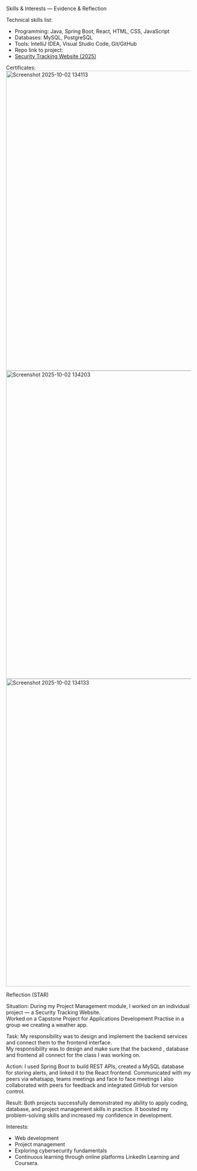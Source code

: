 Skills & Interests — Evidence & Reflection

Technical skills list:
  - Programming: Java, Spring Boot, React, HTML, CSS, JavaScript
  - Databases: MySQL, PostgreSQL
  - Tools: IntelliJ IDEA, Visual Studio Code, Git/GitHub
  - Repo link to project:
  - [Security Tracking Website (2025)](https://github.com/221009407/security-tracking-website)
    
Certificates:
<img width="1050" height="816" alt="Screenshot 2025-10-02 134113" src="https://github.com/user-attachments/assets/89509940-0c51-4658-8ea6-790b4e994e21" />
<img width="1241" height="838" alt="Screenshot 2025-10-02 134203" src="https://github.com/user-attachments/assets/bde5ed20-680d-4b1e-92f9-60253df422f9" />
<img width="1233" height="837" alt="Screenshot 2025-10-02 134133" src="https://github.com/user-attachments/assets/57868e04-cbad-47fa-af58-8724da220b1e" />

Reflection (STAR)

Situation:
During my Project Management module, I worked on an individual project — a Security Tracking Website.  
Worked on a Capstone Project for Applications Development Practise in a group we creating a weather app.

Task:
My responsibility was to design and implement the backend services and connect them to the frontend interface.  
My responsibility was to design and make sure that the backend , database and frontend all connect for the class I was working on.

Action:
I used Spring Boot to build REST APIs, created a MySQL database for storing alerts, and linked it to the React frontend.
Communicated with my peers via whatsapp, teams meetings and face to face meetings 
I also collaborated with peers for feedback and integrated GitHub for version control.  
 
Result:
Both projects successfully demonstrated my ability to apply coding, database, and project management skills in practice. It boosted my problem-solving skills and increased my confidence in development.  

Interests:
- Web development 
- Project management
- Exploring cybersecurity fundamentals  
- Continuous learning through online platforms LinkedIn Learning and Coursera. 
